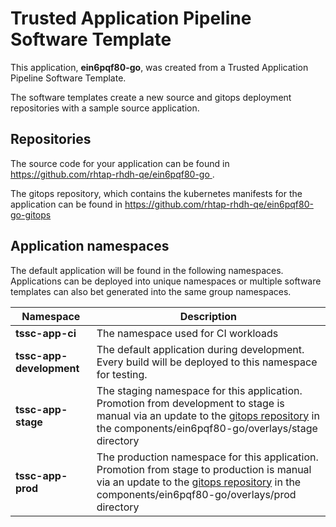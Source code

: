# Trusted Application Pipeline Software Template

This application, **ein6pqf80-go**, was created from a Trusted Application Pipeline Software Template.

The software templates create a new source and gitops deployment repositories with a sample source application. 

## Repositories

The source code for your application can be found in [https://github.com/rhtap-rhdh-qe/ein6pqf80-go ](https://github.com/rhtap-rhdh-qe/ein6pqf80-go ).
 
The gitops repository, which contains the kubernetes manifests for the application can be found in 
[https://github.com/rhtap-rhdh-qe/ein6pqf80-go-gitops ](https://github.com/rhtap-rhdh-qe/ein6pqf80-go-gitops ) 

## Application namespaces 

The default application will be found in the following namespaces. Applications can be deployed into unique namespaces or multiple software templates can also bet generated into the same group namespaces.  

|  Namespace   |  Description   |  
| -------- | -------- |
| **tssc-app-ci** | The namespace used for CI workloads |
| **tssc-app-development** | The default application during development. Every build will be deployed to this namespace for testing. |
| **tssc-app-stage** | The staging namespace for this application. Promotion from development to stage is manual via an update to the [gitops repository](https://github.com/rhtap-rhdh-qe/ein6pqf80-go-gitops ) in the components/ein6pqf80-go/overlays/stage directory |
| **tssc-app-prod** | The production namespace for this application. Promotion from stage to production is manual via an update to the [gitops repository](https://github.com/rhtap-rhdh-qe/ein6pqf80-go-gitops ) in the components/ein6pqf80-go/overlays/prod directory |